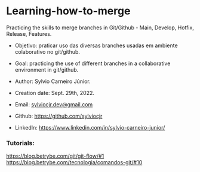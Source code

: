 # Learning-how-to-merge
Practicing the skills to merge branches in Git/Github - Main, Develop, Hotfix, Release, Features.

- Objetivo: praticar uso das diversas branches usadas em ambiente
colaborativo no git/github.

- Goal: practicing the use of different branches in a collaborative
environment in git/github.

- Author: Sylvio Carneiro Júnior.
- Creation date: Sept. 29th, 2022.
- Email: sylviocjr.dev@gmail.com
- Github: <https://github.com/sylviocjr>
- LinkedIn: <https://www.linkedin.com/in/sylvio-carneiro-junior/>

### Tutorials:
<https://blog.betrybe.com/git/git-flow/#1>
<https://blog.betrybe.com/tecnologia/comandos-git/#10>
